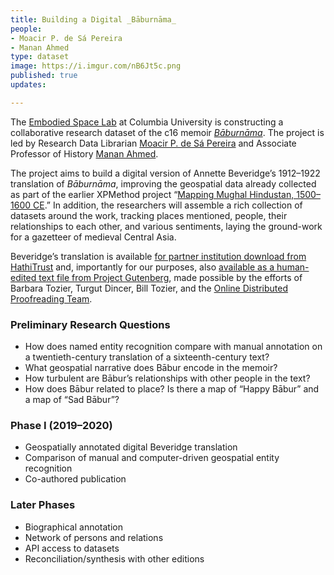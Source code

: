 ```yaml
---
title: Building a Digital _Bāburnāma_
people:
- Moacir P. de Sá Pereira
- Manan Ahmed
type: dataset
image: https://i.imgur.com/nB6Jt5c.png
published: true
updates:

---
```


The [Embodied Space Lab][1] at Columbia University is constructing a
collaborative research dataset of the c16 memoir [_Bāburnāma_][4]. The project is
led by Research Data Librarian [Moacir P. de Sá Pereira][2] and Associate
Professor of History [Manan Ahmed][3]. 

The project aims to build a digital version of Annette Beveridge’s
1912–1922 translation of _Bāburnāma_, improving the geospatial data already
collected as part of the earlier XPMethod project “[Mapping Mughal Hindustan,
1500–1600 CE][5].” In addition, the researchers will assemble a rich
collection of datasets around the work, tracking places mentioned, people,
their relationships to each other, and various sentiments, laying the
ground-work for a gazetteer of medieval Central Asia.

Beveridge’s translation is available [for partner institution download from
HathiTrust](https://catalog.hathitrust.org/Record/011261317) and, importantly
for our purposes, also [available as a human-edited text file from Project
Gutenberg](https://www.gutenberg.org/ebooks/44608), made possible by the
efforts of Barbara Tozier, Turgut Dincer, Bill Tozier, and the [Online
Distributed Proofreading Team](http://www.pgdp.net). 

### Preliminary Research Questions

* How does named entity recognition compare with manual annotation on a twentieth-century translation of a sixteenth-century text?
* What geospatial narrative does Bābur encode in the memoir?
* How turbulent are Bābur’s relationships with other people in the text?
* How does Bābur related to place? Is there a map of “Happy Bābur” and a map
of “Sad Bābur”?

### Phase I (2019–2020)

* Geospatially annotated digital Beveridge translation
* Comparison of manual and computer-driven geospatial entity recognition
* Co-authored publication

### Later Phases

* Biographical annotation
* Network of persons and relations
* API access to datasets
* Reconciliation/synthesis with other editions



[1]: https://xpmethod.plaintext.in/projects/embodied-space-lab.html
[2]: https://moacir.com
[3]: https://history.columbia.edu/faculty/manan-ahmed/
[4]: http://en.wikipedia.org/wiki/Baburnama
[5]: https://xpmethod.plaintext.in/embodied-space-lab/mapping-mughal-hindustan.html
